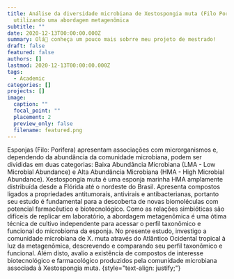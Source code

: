 ```yaml
---
title: Análise da diversidade microbiana de Xestospongia muta (Filo Porifera)
  utilizando uma abordagem metagenômica
subtitle: ""
date: 2020-12-13T00:00:00.000Z
summary: Olá👋 conheça um pouco mais sobrre meu projeto de mestrado!
draft: false
featured: false
authors: []
lastmod: 2020-12-13T00:00:00.000Z
tags:
  - Academic
categories: []
projects: []
image:
  caption: ""
  focal_point: ""
  placement: 2
  preview_only: false
  filename: featured.png
---
```

Esponjas (Filo: Porifera) apresentam associações com microrganismos e, dependendo da abundância da comunidade microbiana, podem ser divididas em duas categorias: Baixa Abundância Microbiana (LMA - Low Microbial Abundance) e Alta Abundância Microbiana (HMA - High Microbial Abundance). Xestospongia muta é uma esponja marinha HMA amplamente distribuída desde a Flórida até o nordeste do Brasil. Apresenta compostos ligados a propriedades antitumorais, antivirais e antibacterianas, portanto seu estudo é fundamental para a descoberta de novas biomoléculas com potencial farmacêutico e biotecnológico. Como as relações simbióticas são difíceis de replicar em laboratório, a abordagem metagenômica é uma ótima técnica de cultivo independente para acessar o perfil taxonômico e funcional do microbioma da esponja. No presente estudo, investigo a comunidade microbiana de X. muta através do Atlântico Ocidental tropical à luz da metagenômica, descrevendo e comparando seu perfil taxonômico e funcional. Além disto, avalio a existência de compostos de interesse biotecnológico e farmacológico produzidos pela comunidade microbiana associada à Xestospongia muta.
{style="text-align: justify;"}